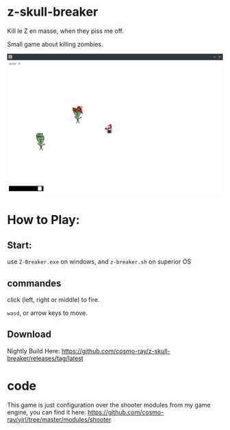 # z-skull-breaker
Kill le Z en masse, when they piss me off.

Small game about killing zombies.

![](Screenshot_20220207_015846.png)

# How to Play:

## Start:
use `Z-Breaker.exe` on windows, and `z-breaker.sh` on superior OS

## commandes

click (left, right or middle) to fire.

`wasd`, or arrow keys to move.

## Download

Nightly Build Here:
https://github.com/cosmo-ray/z-skull-breaker/releases/tag/latest

# code

This game is just configuration over the shooter modules from my game engine, you can find it here:
https://github.com/cosmo-ray/yirl/tree/master/modules/shooter
